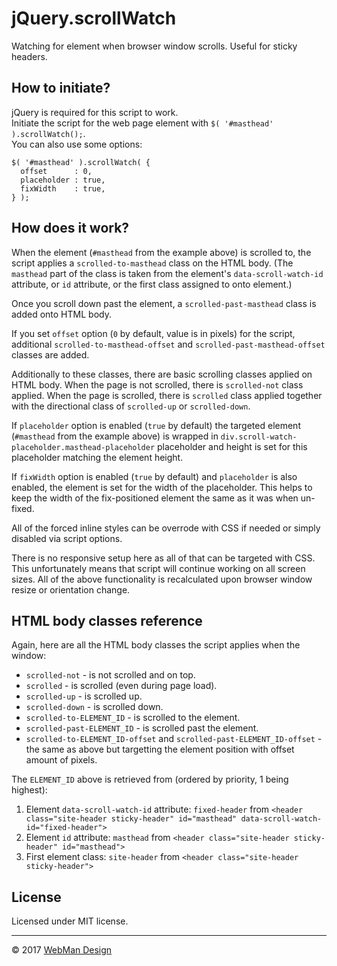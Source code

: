 # jQuery.scrollWatch

Watching for element when browser window scrolls. Useful for sticky headers.

## How to initiate?

jQuery is required for this script to work.  
Initiate the script for the web page element with `$( '#masthead' ).scrollWatch();`.  
You can also use some options:

```
$( '#masthead' ).scrollWatch( {
  offset      : 0,
  placeholder : true,
  fixWidth    : true,
} );
```

## How does it work?

When the element (`#masthead` from the example above) is scrolled to, the script applies a `scrolled-to-masthead` class on the HTML body. (The `masthead` part of the class is taken from the element's `data-scroll-watch-id` attribute, or `id` attribute, or the first class assigned to onto element.)

Once you scroll down past the element, a `scrolled-past-masthead` class is added onto HTML body.

If you set `offset` option (`0` by default, value is in pixels) for the script, additional `scrolled-to-masthead-offset` and `scrolled-past-masthead-offset` classes are added.

Additionally to these classes, there are basic scrolling classes applied on HTML body. When the page is not scrolled, there is `scrolled-not` class applied. When the page is scrolled, there is `scrolled` class applied together with the directional class of `scrolled-up` or `scrolled-down`.

If `placeholder` option is enabled (`true` by default) the targeted element (`#masthead` from the example above) is wrapped in `div.scroll-watch-placeholder.masthead-placeholder` placeholder and height is set for this placeholder matching the element height.

If `fixWidth` option is enabled (`true` by default) and `placeholder` is also enabled, the element is set for the width of the placeholder. This helps to keep the width of the fix-positioned element the same as it was when un-fixed.

All of the forced inline styles can be overrode with CSS if needed or simply disabled via script options.

There is no responsive setup here as all of that can be targeted with CSS. This unfortunately means that script will continue working on all screen sizes. All of the above functionality is recalculated upon browser window resize or orientation change.

## HTML body classes reference

Again, here are all the HTML body classes the script applies when the window:

* `scrolled-not` - is not scrolled and on top.
* `scrolled` - is scrolled (even during page load).
* `scrolled-up` - is scrolled up.
* `scrolled-down` - is scrolled down.
* `scrolled-to-ELEMENT_ID` - is scrolled to the element.
* `scrolled-past-ELEMENT_ID` - is scrolled past the element.
* `scrolled-to-ELEMENT_ID-offset` and `scrolled-past-ELEMENT_ID-offset` - the same as above but targetting the element position with offset amount of pixels.

The `ELEMENT_ID` above is retrieved from (ordered by priority, 1 being highest):

1. Element `data-scroll-watch-id` attribute: `fixed-header` from `<header class="site-header sticky-header" id="masthead" data-scroll-watch-id="fixed-header">`
2. Element `id` attribute: `masthead` from `<header class="site-header sticky-header" id="masthead">`
3. First element class: `site-header` from `<header class="site-header sticky-header">`

## License

Licensed under MIT license.

---

&copy; 2017 [WebMan Design](https://www.webmandesign.eu)
